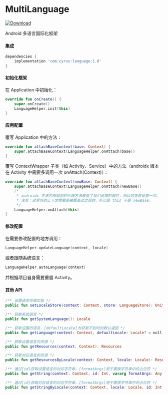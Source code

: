 # MultiLanguage
[![Download](https://api.bintray.com/packages/qasimcyrus/maven/language/images/download.svg?version=1.0) ](https://bintray.com/qasimcyrus/maven/language/1.0/link)

Android 多语言国际化框架

#### 集成
```gradle
dependencies {
    implementation 'com.cyrus:language:1.0'
}
```

#### 初始化框架
在 Application 中初始化：
```kotlin
override fun onCreate() {
    super.onCreate()
    LanguageHelper.init(this)
}
```

#### 应用配置
覆写 Application 中的方法：
```kotlin
override fun attachBaseContext(base: Context) {
    super.attachBaseContext(LanguageHelper.onAttach(base))
}
```

覆写 ContextWrapper 子类（如 Activity、Service）中的方法（androidx 版本在 Activity 中需要多调用一次 onAttach(Context)）：
```kotlin
override fun attachBaseContext(newBase: Context) {
    super.attachBaseContext(LanguageHelper.onAttach(newBase))
    /*
     * androidx 方法内部调用的代理方法覆盖了我们设置的属性，所以这里再设置一次。
     * 注意：这里传的上下文需要是被覆盖过之后的，所以是 this 不是 newBase。
     */
    LanguageHelper.onAttach(this)
}
```

#### 修改配置
在需要修改配置的地方调用：
```kotlin
LanguageHelper.updateLanguage(context, locale)
```
或者跟随系统语言：
```kotlin
LanguageHelper.autoLanguage(context)
```
并根据项目自身需要重启 Activity。

#### 其他 API
```kotlin
/** 设置语言存储实现 */
public fun setLocaleStore(context: Context, store: LanguageStore): Unit

/** 获取系统语言 */
public fun getSystemLanguage(): Locale

/** 获取设置的语言，[defaultLocale]为获取不到时的默认返回 */
public fun getLanguage(context: Context, defaultLocale: Locale? = null): Locale

/** 获取设置语言的资源 */
public fun getResources(context: Context): Resources

/** 获取对应语言的资源 */
public fun getResourcesByLocale(context: Context, locale: Locale): Resources

/** 通过[id]获取设置语言的对应字符串，[formatArgs]用于置换字符串中的占位符 */
public fun getString(context: Context, id: Int, vararg formatArgs: Any): String

/** 通过[id]获取对应语言的对应字符串，[formatArgs]用于置换字符串中的占位符 */
public fun getStringByLocale(context: Context, locale: Locale, id: Int, vararg formatArgs: Any): String
```

